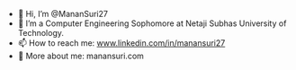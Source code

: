 - 👋 Hi, I’m @MananSuri27
- 👀 I’m a Computer Engineering Sophomore at Netaji Subhas University of Technology.
- 📫 How to reach me: www.linkedin.com/in/manansuri27
- 👾 More about me: manansuri.com

<!---
MananSuri27/MananSuri27 is a ✨ special ✨ repository because its `README.md` (this file) appears on your GitHub profile.
You can click the Preview link to take a look at your changes.
--->
